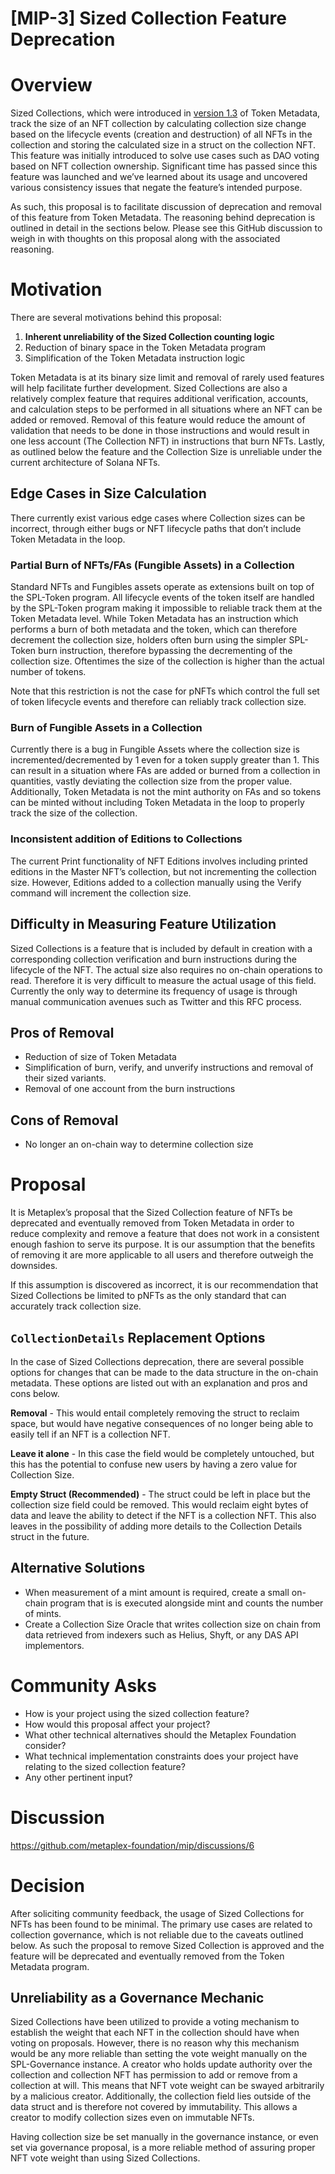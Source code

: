 # [MIP-3] Sized Collection Feature Deprecation

# Overview

Sized Collections, which were introduced in [version 1.3](https://docs.metaplex.com/programs/token-metadata/changelog/v1.3) of Token Metadata, track the size of an NFT collection by calculating collection size change based on the lifecycle events (creation and destruction) of all NFTs in the collection and storing the calculated size in a struct on the collection NFT. This feature was initially introduced to solve use cases such as DAO voting based on NFT collection ownership. Significant time has passed since this feature was launched and we’ve learned about its usage and uncovered various consistency issues that negate the feature’s intended purpose.

As such, this proposal is to facilitate discussion of deprecation and removal of this feature from Token Metadata. The reasoning behind deprecation is outlined in detail in the sections below. Please see this GitHub discussion to weigh in with thoughts on this proposal along with the associated reasoning.

# Motivation

There are several motivations behind this proposal:

1. **Inherent unreliability of the Sized Collection counting logic**
2. Reduction of binary space in the Token Metadata program
3. Simplification of the Token Metadata instruction logic

Token Metadata is at its binary size limit and removal of rarely used features will help facilitate further development. Sized Collections are also a relatively complex feature that requires additional verification, accounts, and calculation steps to be performed in all situations where an NFT can be added or removed.  Removal of this feature would reduce the amount of validation that needs to be done in those instructions and would result in one less account (The Collection NFT) in instructions that burn NFTs. Lastly, as outlined below the feature and the Collection Size is unreliable under the current architecture of Solana NFTs.

## Edge Cases in Size Calculation

There currently exist various edge cases where Collection sizes can be incorrect, through either bugs or NFT lifecycle paths that don’t include Token Metadata in the loop.

### Partial Burn of NFTs/FAs (Fungible Assets) in a Collection

Standard NFTs and Fungibles assets operate as extensions built on top of the SPL-Token program. All lifecycle events of the token itself are handled by the SPL-Token program making it impossible to reliable track them at the Token Metadata level. While Token Metadata has an instruction which performs a burn of both metadata and the token, which can therefore decrement the collection size, holders often burn using the simpler SPL-Token burn instruction, therefore bypassing the decrementing of the collection size. Oftentimes the size of the collection is higher than the actual number of tokens.

Note that this restriction is not the case for pNFTs which control the full set of token lifecycle events and therefore can reliably track collection size.

### Burn of Fungible Assets in a Collection

Currently there is a bug in Fungible Assets where the collection size is incremented/decremented by 1 even for a token supply greater than 1. This can result in a situation where FAs are added or burned from a collection in quantities, vastly deviating the collection size from the proper value. Additionally, Token Metadata is not the mint authority on FAs and so tokens can be minted without including Token Metadata in the loop to properly track the size of the collection.

### Inconsistent addition of Editions to Collections

The current Print functionality of NFT Editions involves including printed editions in the Master NFT’s collection, but not incrementing the collection size. However, Editions added to a collection manually using the Verify command will increment the collection size.

## Difficulty in Measuring Feature Utilization

Sized Collections is a feature that is included by default in creation with a corresponding collection verification and burn instructions during the lifecycle of the NFT. The actual size also requires no on-chain operations to read. Therefore it is very difficult to measure the actual usage of this field. Currently the only way to determine its frequency of usage is through manual communication avenues such as Twitter and this RFC process.

## Pros of Removal

- Reduction of size of Token Metadata
- Simplification of burn, verify, and unverify instructions and removal of their sized variants.
- Removal of one account from the burn instructions

## Cons of Removal

- No longer an on-chain way to determine collection size

# Proposal

It is Metaplex’s proposal that the Sized Collection feature of NFTs be deprecated and eventually removed from Token Metadata in order to reduce complexity and remove a feature that does not work in a consistent enough fashion to serve its purpose. It is our assumption that the benefits of removing it are more applicable to all users and therefore outweigh the downsides.

If this assumption is discovered as incorrect, it is our recommendation that Sized Collections be limited to pNFTs as the only standard that can accurately track collection size.

## `CollectionDetails` Replacement Options

In the case of Sized Collections deprecation, there are several possible options for changes that can be made to the data structure in the on-chain metadata. These options are listed out with an explanation and pros and cons below.

**Removal** - This would entail completely removing the struct to reclaim space, but would have negative consequences of no longer being able to easily tell if an NFT is a collection NFT.

**Leave it alone** - In this case the field would be completely untouched, but this has the potential to confuse new users by having a zero value for Collection Size.

**Empty Struct (Recommended)** - The struct could be left in place but the collection size field could be removed. This would reclaim eight bytes of data and leave the ability to detect if the NFT is a collection NFT. This also leaves in the possibility of adding more details to the Collection Details struct in the future.

## Alternative Solutions

- When measurement of a mint amount is required, create a small on-chain program that is is executed alongside mint and counts the number of mints.
- Create a Collection Size Oracle that writes collection size on chain from data retrieved from indexers such as Helius, Shyft, or any DAS API implementors.

# Community Asks

- How is your project using the sized collection feature?
- How would this proposal affect your project?
- What other technical alternatives should the Metaplex Foundation consider?
- What technical implementation constraints does your project have relating to the sized collection feature?
- Any other pertinent input?

# Discussion
https://github.com/metaplex-foundation/mip/discussions/6

# Decision

After soliciting community feedback, the usage of Sized Collections for NFTs has been found to be minimal. The primary use cases are related to collection governance, which is not reliable due to the caveats outlined below. As such the proposal to remove Sized Collection is approved and the feature will be deprecated and eventually removed from the Token Metadata program.

## Unreliability as a Governance Mechanic

Sized Collections have been utilized to provide a voting mechanism to establish the weight that each NFT in the collection should have when voting on proposals. However, there is no reason why this mechanism would be any more reliable than setting the vote weight manually on the SPL-Governance instance. A creator who holds update authority over the collection and collection NFT has permission to add or remove from a collection at will. This means that NFT vote weight can be swayed arbitrarily by a malicious creator. Additionally, the collection field lies outside of the data struct and is therefore not covered by immutability. This allows a creator to modify collection sizes even on immutable NFTs.

Having collection size be set manually in the governance instance, or even set via governance proposal, is a more reliable method of assuring proper NFT vote weight than using Sized Collections.
